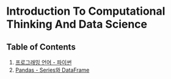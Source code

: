 # Introduction To Computational Thinking And Data Science

## Table of Contents

1. <a href="./01_Programming_Language/01_python.adoc">프로그래밍 언어 - 파이썬</a> <br />
2. <a href="./02_Data_Frame/02_Pandas.adoc">Pandas - Series와 DataFrame</a>